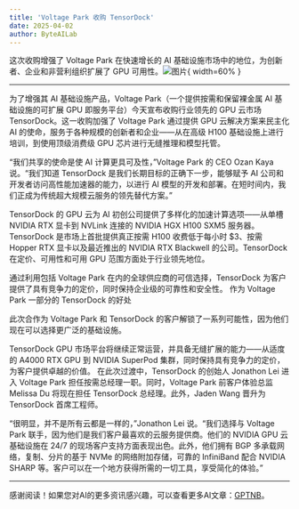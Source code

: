 ```yaml
---
title: 'Voltage Park 收购 TensorDock'
date: 2025-04-02
author: ByteAILab
---
```


这次收购增强了 Voltage Park 在快速增长的 AI 基础设施市场中的地位，为创新者、企业和非营利组织扩展了 GPU 可用性。![图片](https://ai-techpark.com/wp-content/uploads/Voltage.jpg){ width=60% }

---
为了增强其 AI 基础设施产品，Voltage Park（一个提供按需和保留裸金属 AI 基础设施的可扩展 GPU 即服务平台）今天宣布收购行业领先的 GPU 云市场 TensorDock。这一收购加强了 Voltage Park 通过提供 GPU 云解决方案来民主化 AI 的使命，服务于各种规模的创新者和企业——从在高级 H100 基础设施上进行培训，到使用顶级消费级 GPU 芯片进行无缝推理和模型托管。

“我们共享的使命是使 AI 计算更具可及性，”Voltage Park 的 CEO Ozan Kaya 说。“我们知道 TensorDock 是我们长期目标的正确下一步，能够赋予 AI 公司和开发者访问高性能加速器的能力，以进行 AI 模型的开发和部署。在短时间内，我们正成为传统超大规模云服务的领先替代方案。”

TensorDock 的 GPU 云为 AI 初创公司提供了多样化的加速计算选项——从单槽 NVIDIA RTX 显卡到 NVLink 连接的 NVIDIA HGX H100 SXM5 服务器。TensorDock 是市场上首批提供真正按需 H100 收费低于每小时 $3、按需 Hopper RTX 显卡以及最近推出的 NVIDIA RTX Blackwell 的公司。TensorDock 在定价、可用性和可用 GPU 范围方面处于行业领先地位。

通过利用包括 Voltage Park 在内的全球供应商的可信选择，TensorDock 为客户提供了具有竞争力的定价，同时保持企业级的可靠性和安全性。
作为 Voltage Park 一部分的 TensorDock 的好处

此次合作为 Voltage Park 和 TensorDock 的客户解锁了一系列可能性，因为他们现在可以选择更广泛的基础设施。

TensorDock GPU 市场平台将继续正常运营，并具备无缝扩展的能力——从适度的 A4000 RTX GPU 到 NVIDIA SuperPod 集群，同时保持具有竞争力的定价，为客户提供卓越的价值。
在此次过渡中，TensorDock 的创始人 Jonathon Lei 进入 Voltage Park 担任按需总经理一职。同时，Voltage Park 前客户体验总监 Melissa Du 将现在担任 TensorDock 总经理。此外，Jaden Wang 晋升为 TensorDock 首席工程师。

“很明显，并不是所有云都是一样的，”Jonathon Lei 说。“我们选择与 Voltage Park 联手，因为他们是我们客户最喜欢的云服务提供商。他们的 NVIDIA GPU 云基础设施在 24/7 的现场客户支持方面表现出色。此外，他们拥有 BGP 多承载网络，复制、分片的基于 NVMe 的网络附加存储，可靠的 InfiniBand 配合 NVIDIA SHARP 等。客户可以在一个地方获得所需的一切工具，享受简化的体验。”

---
感谢阅读！如果您对AI的更多资讯感兴趣，可以查看更多AI文章：[GPTNB](https://gptnb.com)。